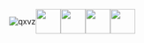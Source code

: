 <div style="display: flex; align-items: center;">
  <img src="https://github.com/user-attachments/assets/41edba29-61c0-4dee-ab90-44708c1d87b0" alt="qxvz" style="width: auto; max-width: 100px;">
  <img src="https://cdn.jsdelivr.net/gh/devicons/devicon/icons/python/python-original.svg" width="45" height="45"/>  <img src="https://cdn.jsdelivr.net/gh/devicons/devicon@latest/icons/lua/lua-original.svg" width="45" height="45">
            <img src="https://cdn.jsdelivr.net/gh/devicons/devicon@latest/icons/bash/bash-original.svg" width="45" height="45"/> 
            <img src="https://cdn.jsdelivr.net/gh/devicons/devicon@latest/icons/visualstudio/visualstudio-original.svg" width="45" height="45"/>
</div>
